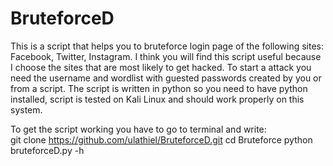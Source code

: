 # BruteforceD
This is a script that helps you to bruteforce login page of the following sites: Facebook, Twitter, Instagram.
I think you will find this script useful because I choose the sites that are most likely to get hacked. 
To start a attack you need the username and wordlist with guested passwords created by you or from a script. 
The script is written in python so you need to have python installed, script is tested on Kali Linux and should work properly on this system.


To get the script working you have to go to terminal and write:<br/>
git clone https://github.com/ulathiel/BruteforceD.git
cd Bruteforce
python bruteforceD.py -h
